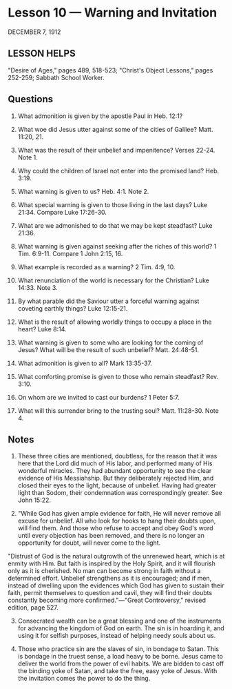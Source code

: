 # Lesson 10 — Warning and Invitation
DECEMBER 7, 1912

## LESSON HELPS
"Desire of Ages," pages 489, 518-523; "Christ's Object Lessons," pages 252-259; Sabbath School Worker.

## Questions

1. What admonition is given by the apostle Paul in Heb. 12:1?

2. What woe did Jesus utter against some of the cities of Galilee? Matt. 11:20, 21.

3. What was the result of their unbelief and impenitence? Verses 22-24. Note 1.

4. Why could the children of Israel not enter into the promised land? Heb. 3:19.

5. What warning is given to us? Heb. 4:1. Note 2.

6. What special warning is given to those living in the last days? Luke 21:34. Compare Luke 17:26-30.

7. What are we admonished to do that we may be kept steadfast? Luke 21:36.

8. What warning is given against seeking after the riches of this world? 1 Tim. 6:9-11. Compare 1 John 2:15, 16.

9. What example is recorded as a warning? 2 Tim. 4:9, 10.

10. What renunciation of the world is necessary for the Christian? Luke 14:33. Note 3.

11. By what parable did the Saviour utter a forceful warning against coveting earthly things? Luke 12:15-21.

12. What is the result of allowing worldly things to occupy a place in the heart? Luke 8:14.

13. What warning is given to some who are looking for the coming of Jesus? What will be the result of such unbelief? Matt. 24:48-51.

14. What admonition is given to all? Mark 13:35-37.

15. What comforting promise is given to those who remain steadfast? Rev. 3:10.

16. On whom are we invited to cast our burdens? 1 Peter 5:7.

17. What will this surrender bring to the trusting soul? Matt. 11:28-30. Note 4.

## Notes

1. These three cities are mentioned, doubtless, for the reason that it was here that the Lord did much of His labor, and performed many of His wonderful miracles. They had abundant opportunity to see the clear evidence of His Messiahship. But they deliberately rejected Him, and closed their eyes to the light, because of unbelief. Having had greater light than Sodom, their condemnation was correspondingly greater. See John 15:22.

2. "While God has given ample evidence for faith, He will never remove all excuse for unbelief. All who look for hooks to hang their doubts upon, will find them. And those who refuse to accept and obey God's word until every objection has been removed, and there is no longer an opportunity for doubt, will never come to the light.

"Distrust of God is the natural outgrowth of the unrenewed heart, which is at enmity with Him. But faith is inspired by the Holy Spirit, and it will flourish only as it is cherished. No man can become strong in faith without a determined effort. Unbelief strengthens as it is encouraged; and if men, instead of dwelling upon the evidences which God has given to sustain their faith, permit themselves to question and cavil, they will find their doubts constantly becoming more confirmed."—"Great Controversy," revised edition, page 527.

3. Consecrated wealth can be a great blessing and one of the instruments for advancing the kingdom of God on earth. The sin is in hoarding it, and using it for selfish purposes, instead of helping needy souls about us.

4. Those who practice sin are the slaves of sin, in bondage to Satan. This is bondage in the truest sense, a load heavy to be borne. Jesus came to deliver the world from the power of evil habits. We are bidden to cast off the binding yoke of Satan, and take the free, easy yoke of Jesus. With the invitation comes the power to do the thing.